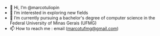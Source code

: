 - 👋 Hi, I’m @marcotuliopin
- 👀 I’m interested in exploring new fields
- 🌱 I’m currently pursuing a bachelor's degree of computer science in the Federal University of Minas Gerais (UFMG)
- 📫 How to reach me : email (marcotufmg@gmail.com)

<!---
marcotuliopin/marcotuliopin is a ✨ special ✨ repository because its `README.md` (this file) appears on your GitHub profile.
You can click the Preview link to take a look at your changes.
--->
